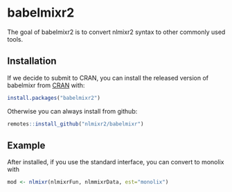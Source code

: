
# babelmixr2

<!-- badges: start -->
<!-- badges: end -->

The goal of babelmixr2 is to convert nlmixr2 syntax to other commonly
used tools.

## Installation

If we decide to submit to CRAN, you can install the released version of
babelmixr from [CRAN](https://CRAN.R-project.org) with:

``` r
install.packages("babelmixr2")
```

Otherwise you can always install from github:

```r
remotes::install_github("nlmixr2/babelmixr")
```

## Example

After installed, if you use the standard interface, you can convert to monolix with

```r
mod <- nlmixr(nlmixrFun, nlmmixrData, est="monolix")
```

